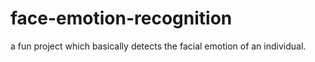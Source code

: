 # face-emotion-recognition
a fun project which basically detects the facial emotion of an individual.
